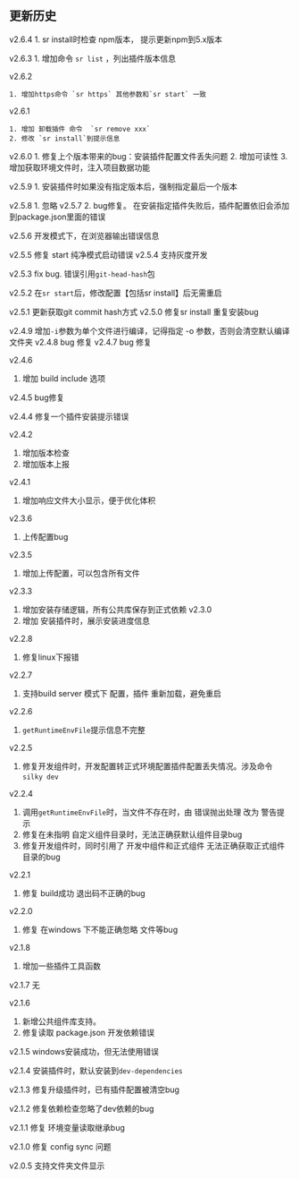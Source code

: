 ## 更新历史
v2.6.4
    1. sr install时检查 npm版本， 提示更新npm到5.x版本

v2.6.3
    1. 增加命令 `sr list` ，列出插件版本信息
    
v2.6.2

    1. 增加https命令 `sr https` 其他参数和`sr start` 一致

v2.6.1

    1. 增加 卸载插件 命令  `sr remove xxx`
    2. 修改 `sr install`到提示信息

v2.6.0
    1. 修复上个版本带来的bug：安装插件配置文件丢失问题
    2. 增加可读性
    3. 增加获取环境文件时，注入项目数据功能

v2.5.9
    1. 安装插件时如果没有指定版本后，强制指定最后一个版本

v2.5.8
    1. 忽略 v2.5.7
    2. bug修复。 在安装指定插件失败后，插件配置依旧会添加到package.json里面的错误

v2.5.6
   开发模式下，在浏览器输出错误信息

v2.5.5
   修复 start 纯净模式启动错误
v2.5.4
  支持灰度开发
  
v2.5.3 
  fix bug. 错误引用`git-head-hash`包
  
v2.5.2
  在`sr start`后，修改配置【包括sr install】后无需重启

v2.5.1
    更新获取git commit  hash方式
v2.5.0
    修复sr install 重复安装bug 

v2.4.9
  增加`-i`参数为单个文件进行编译，记得指定 -o 参数，否则会清空默认编译文件夹
v2.4.8
  bug 修复
v2.4.7
  bug 修复

v2.4.6
  1. 增加 build include 选项

v2.4.5
  bug修复

v2.4.4
  修复一个插件安装提示错误

v2.4.2
  1. 增加版本检查
  2. 增加版本上报

v2.4.1
  1. 增加响应文件大小显示，便于优化体积

v2.3.6
  1. 上传配置bug

v2.3.5
  1. 增加上传配置，可以包含所有文件

v2.3.3
  1. 增加安装存储逻辑，所有公共库保存到正式依赖
v2.3.0
  1. 增加 安装插件时，展示安装进度信息

v2.2.8
  1. 修复linux下报错

v2.2.7
  1. 支持build server 模式下 配置，插件 重新加载，避免重启

v2.2.6
  1. `getRuntimeEnvFile`提示信息不完整

v2.2.5
  1. 修复开发组件时，开发配置转正式环境配置插件配置丢失情况。涉及命令`silky dev`

v2.2.4
  1. 调用`getRuntimeEnvFile`时，当文件不存在时，由 错误抛出处理 改为 警告提示
  2. 修复在未指明 自定义组件目录时，无法正确获默认组件目录bug
  3. 修复开发组件时，同时引用了 开发中组件和正式组件 无法正确获取正式组件目录的bug

v2.2.1
  1. 修复 build成功 退出码不正确的bug

v2.2.0 
  1. 修复 在windows 下不能正确忽略 文件等bug

v2.1.8
  1. 增加一些插件工具函数

v2.1.7
  无

v2.1.6
  1. 新增公共组件库支持。
  2. 修复读取 package.json 开发依赖错误

v2.1.5
  windows安装成功，但无法使用错误

v2.1.4
  安装插件时，默认安装到`dev-dependencies`

v2.1.3
  修复升级插件时，已有插件配置被清空bug

v2.1.2
  修复依赖检查忽略了dev依赖的bug

v2.1.1
  修复 环境变量读取继承bug

v2.1.0
  修复 config sync 问题

v2.0.5 支持文件夹文件显示